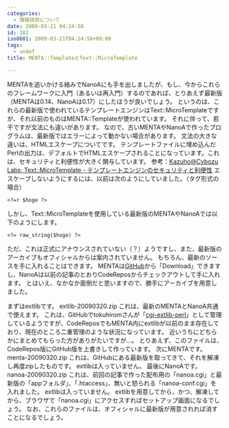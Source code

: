 ```yaml
---
categories:
  - 情報技術について
date: 2009-03-21 04:24:58
id: 382
iso8601: 2009-03-21T04:24:58+09:00
tags:
  - undef
title: MENTA::TemplateとText::MicroTemplate

---
```


<p>MENTAを追いかける絡みでNanoAにも手を出しましたが、もし、今からこれらのフレームワークに入門（あるいは再入門）するのであれば、とりあえず最新版（MENTAは0.14、NanoAは0.17）にしたほうが良いでしょう。
というのは、これらの最新版で使われているテンプレートエンジンはText::MicroTemplateですが、それ以前のものはMENTA::Templateが使われています。
それに伴って、若干ですが文法にも違いがあります。
なので、古いMENTAやNanoAで作ったプログラムは、最新版ではエラーによって動かない場合があります。
文法の大きな違いは、HTMLエスケープについてです。
テンプレートファイルに埋め込んだPerlの出力は、デフォルトでHTMLエスケープされることになっています。これは、セキュリティと利便性が大きく関与しています。
参考：<a href="http://labs.cybozu.co.jp/blog/kazuho/archives/2008/12/textmicrotemplate.php" target="_blank">Kazuho@Cybozu Labs: Text::MicroTemplate - テンプレートエンジンのセキュリティと利便性</a>
エスケープしないようにするには、以前は次のようにしていました。（タグ形式の場合）</p>

<pre><code>&#60;?=r &#36;hoge ?&#62;</code></pre>

<p>しかし、Text::MicroTemplateを使用している最新版のMENTAやNanoAでは以下のようにします。</p>

<pre><code>&#60;?= raw_string(&#36;hoge) ?&#62;</code></pre>

<p>ただ、これは正式にアナウンスされていない（？）ようですし、また、最新版のアーカイブもオフィシャルからは案内されていません。
もちろん、最新のソースを手に入れることはできます。
MENTAは<a href="https://github.com/tokuhirom/menta/tree/master" target="_blank">GitHub</a>から「Download」できますし、NanoAは以前の記事のとおりCodeReposからチェックアウトして手に入れます。
とはいえ、なかなか面倒だと思いますので、勝手にアーカイブを用意しました。</p>

<p>
まずはextlibです。
<span class="mt-enclosure mt-enclosure-file" style="display: inline;">extlib-20090320.zip</span>
これは、最新のMENTAとNanoA共通で使えます。
これは、GitHubでtokuhiromさんが「<a href="https://github.com/tokuhirom/cgi-extlib-perl/tree/master" target="_blank">cgi-extlib-perl</a>」として管理しているようですが、CodeReposでもMENTA内にextlibが以前のまま存在しており、現在のところ二重管理のような状況になっています。
近いうちにどちらかにまとめてもらった方がありがたいですが&#133;。
とりあえず、このファイルは、CodeRepos版にGitHub版を上書きして作っています。
次にMENTAです。
<span class="mt-enclosure mt-enclosure-file" style="display: inline;">menta-20090320.zip</span>
これは、GitHubにある最新版を取ってきて、それを解凍し再度zipしたものです。
extlibは入っていません。
最後にNanoAです。
<span class="mt-enclosure mt-enclosure-file" style="display: inline;">nanoa-20090320.zip</span>
これは、前回の記事で作った配布用の「nanoa.cgi」と最新版の「appフォルダ」、「.htaccess」、無いと怒られる「nanoa-conf.cgi」を入れました。
extlibは入っていません。
extlibを用意してから、かつ、解凍してから、ブラウザで「nanoa.cgi」にアクセスすればセットアップ画面になるでしょう。
なお、これらのファイルは、オフィシャルに最新版が用意されれば消すことになるでしょう。</p>
    	